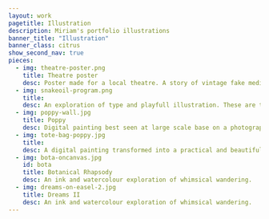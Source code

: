 ```yaml
---
layout: work
pagetitle: Illustration
description: Miriam's portfolio illustrations
banner_title: "Illustration"
banner_class: citrus
show_second_nav: true
pieces:
  - img: theatre-poster.png
    title: Theatre poster
    desc: Poster made for a local theatre. A story of vintage fake medicine peddlers back in the day. The colours and imagery reflect the theme of dishonesty and "things not being what them seem".
  - img: snakeoil-program.png
    title:
    desc: An exploration of type and playfull illustration. These are the programs for the play.
  - img: poppy-wall.jpg
    title: Poppy
    desc: Digital painting best seen at large scale base on a photograph I took in my garden. I also painted this in large scale with acrylic paint. I can not get enough of this poppy, I really like the colours.
  - img: tote-bag-poppy.jpg
    title:
    desc: A digital painting transformed into a practical and beautiful tote-bag. Grocery shopping has never looked so good!
  - img: bota-oncanvas.jpg
    id: bota
    title: Botanical Rhapsody
    desc: An ink and watercolour exploration of whimsical wandering.
  - img: dreams-on-easel-2.jpg
    title: Dreams II
    desc: An ink and watercolour exploration of whimsical wandering.
---
```

